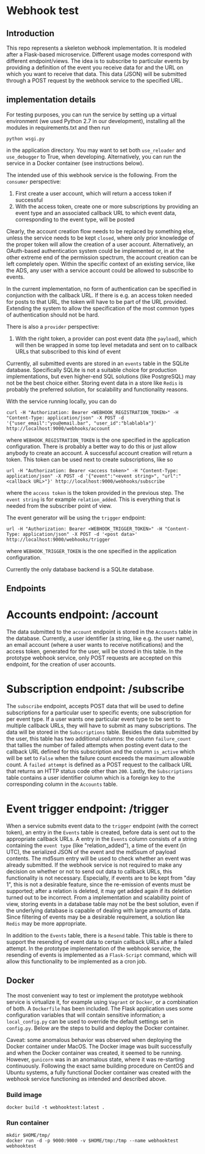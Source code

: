 # Webhook test
## Introduction
This repo represents a skeleton webhook implementation. It is modeled after a Flask-based microservice. Different usage modes correspond with different endpoint/views. The idea is to subscribe to particular events by providing a definition of the event you receive data for and the URL on which you want to receive that data. This data (JSON) will be submitted through a POST request by the webhook service to the specified URL.

## implementation details
For testing purposes, you can run the service by setting up a virtual environment (we used Python 2.7 in our development), installing all the modules in requirements.txt and then run
```
python wsgi.py
```
in the application directory. You may want to set both `use_reloader` and `use_debugger` to True, when developing. Alternatively, you can run the service in a Docker container (see instructions below).

The intended use of this webhook service is the following. From the `consumer` perspective:

1. First create a user account, which will return a access token if successful
2. With the access token, create one or more subscriptions by providing an event type and an associated callback URL to which event data,  corresponding to the event type, will be posted

Clearly, the account creation flow needs to be replaced by something else, unless the service needs to be kept `closed`, where only prior knowledge of the proper token will allow the creation of a user account. Alternatively, an OAuth-based authentication system could be implemented or, in at the other extreme end of the permission spectrum, the account creation can be left completely open. Within the specific context of an existing service, like the ADS, any user with a service account could be allowed to subscribe to events.

In the current implementation, no form of authentication can be specified in conjunction with the callback URL. If there is e.g. an access token needed for posts to that URL, the token will have to be part of the URL provided. Extending the system to allow the specification of the most common types of authentication should not be hard.

There is also a `provider` perspective:

1. With the right token, a provider can post event data (the `payload`), which will then be wrapped in some top level metadata and sent on to callback URLs that subscribed to this kind of event

Currently, all submitted events are stored in an `events` table in the SQLite database. Specifically SQLite is not a suitable choice for production implementations, but even higher-end SQL solutions (like PostgreSQL) may not be the best choice either. Storing event data in a store like `Redis` is probably the preferred solution, for scalability and functionality reasons.

With the service running locally, you can do
```
curl -H "Authorization: Bearer <WEBHOOK_REGISTRATION_TOKEN>" -H "Content-Type: application/json" -X POST -d '{"user_email":"you@email.bar", "user_id":"blablabla"}' http://localhost:9000/webhooks/account
```
where `WEBHOOK_REGISTRATION_TOKEN` is the one specified in the application configuration. There is probably a better way to do this or just allow anybody to create an account. A successful account creation will return a token. This token can be used next to create subscriptions, like so
```
url -H "Authorization: Bearer <access token>" -H "Content-Type: application/json" -X POST -d '{"event":"<event string>", "url":"<callback URL>"}' http://localhost:9000/webhooks/subscribe
```
where the `access token` is the token provided in the previous step. The `event string` is for example `relation_added`. This is everything that is needed from the subscriber point of view.

The event generator will be using the `trigger` endpoint:
```
url -H "Authorization: Bearer <WEBHOOK_TRIGGER_TOKEN>" -H "Content-Type: application/json" -X POST -d '<post data>' http://localhost:9000/webhooks/trigger
```
where `WEBHOOK_TRIGGER_TOKEN` is the one specified in the application configuration.

Currently the only database backend is a SQLite database.

## Endpoints
# Accounts endpoint: /account

The data submitted to the `account` endpoint is stored in the `Accounts` table in the database. Currently, a user identifier (a string, like e.g. the user name), an email account (where a user wants to receive notifications) and the access token, generated for the user, will be stored in this table. In the prototype webhook service, only POST requests are accepted on this endpoint, for the creation of user accounts.

# Subscription endpoint: /subscribe

The `subscribe` endpoint, accepts POST data that will be used to define subscriptions for a particular user to specific events; one subscription for per event type. If a user wants one particular event type to be sent to multiple callback URLs, they will have to submit as many subscriptions. The data will be stored in the `Subscriptions` table. Besides the data submitted by the user, this table has two additional columns: the column `failure_count` that tallies the number of failed attempts when posting event data to the callback URL defined for this subscription and the column `is_active` which will be set to `False` when the failure count exceeds the maximum allowable count. A `failed attempt` is defined as a POST request to the callback URL that returns an HTTP status code other than `200`. Lastly, the `Subscriptions` table contains a user identifier column which is a foreign key to the corresponding column in the `Accounts` table.

# Event trigger endpoint: /trigger

When a service submits event data to the `trigger` endpoint (with the correct token), an entry in the `Events` table is created, before data is sent out to the appropriate callback URLs. A entry in the `Events` column consists of a string containing the `event type` (like "relation_added"), a time of the event (in UTC), the serialized JSON of the event and the md5sum of payload contents. The md5sum entry will be used to check whether an event was already submitted. If the webhook service is not required to make any decision on whether or not to send out data to callback URLs, this functionality is not necessary. Especially, if events are to be kept from "day 1", this is not a desirable feature, since the re-emission of events must be supported; after a relation is deleted, it may get added again if its deletion turned out to be incorrect. From a implementation and scalability point of view, storing events in a database table may not be the best solution, even if the underlying database is capable of dealing with large amounts of data. Since filtering of events may be a desirable requirement, a solution like `Redis` may be more appropriate.

In addition to the `Events` table, there is a `Resend` table. This table is there to support the resending of event data to certain callback URLs after a failed attempt. In the prototype implementation of the webhook service, the resending of events is implemented as a `Flask-Script` command, which will allow this functionality to be implemented as a cron job.

## Docker

The most convenient way to test or implement the prototype webhook service is virtualize it, for example using `Vagrant` or `Docker`, or a combination of both. A `Dockerfile` has been included. The Flask application uses some configuration variables that will contain sensitive information; a `local_config.py` can be used to override the default settings set in `config.py`. Below are the steps to build and deploy the Docker container.

Caveat: some anomalous behavior was observed when deploying the Docker container under MacOS. The Docker image was built successfully and when the Docker container was created, it seemed to be running. However, `gunicorn` was in an anomalous state, where it was re-starting continuously. Following the exact same building procedure on CentOS and Ubuntu systems, a fully functional Docker container was created with the webhook service functioning as intended and described above.

### Build image

```
docker build -t webhooktest:latest .
```

### Run container

```
mkdir $HOME/tmp/
docker run -d -p 9000:9000 -v $HOME/tmp:/tmp --name webhooktest webhooktest
```
